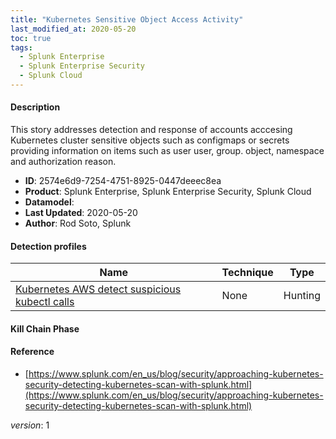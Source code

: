```yaml
---
title: "Kubernetes Sensitive Object Access Activity"
last_modified_at: 2020-05-20
toc: true
tags:
  - Splunk Enterprise
  - Splunk Enterprise Security
  - Splunk Cloud
---
```


#### Description

This story addresses detection and response of accounts acccesing Kubernetes cluster sensitive objects such as configmaps or secrets providing information on items such as user user, group. object, namespace and authorization reason.

- **ID**: 2574e6d9-7254-4751-8925-0447deeec8ea
- **Product**: Splunk Enterprise, Splunk Enterprise Security, Splunk Cloud
- **Datamodel**: 
- **Last Updated**: 2020-05-20
- **Author**: Rod Soto, Splunk

#### Detection profiles

| Name        | Technique   | Type         |
| ----------- | ----------- |--------------|
| [Kubernetes AWS detect suspicious kubectl calls](/cloud/kubernetes_aws_detect_suspicious_kubectl_calls/) | None | Hunting |

#### Kill Chain Phase



#### Reference

* [https://www.splunk.com/en_us/blog/security/approaching-kubernetes-security-detecting-kubernetes-scan-with-splunk.html](https://www.splunk.com/en_us/blog/security/approaching-kubernetes-security-detecting-kubernetes-scan-with-splunk.html)



_version_: 1